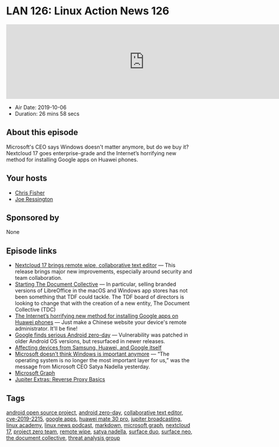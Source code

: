 # LAN 126: Linux Action News 126

<iframe src="https://player.fireside.fm/v2/DAcK9LdX+9PFTGs7t?theme=dark" width="740" height="200" frameborder="0" scrolling="no"></iframe>

* Air Date: 2019-10-06
* Duration: 26 mins 58 secs

## About this episode

Microsoft's CEO says Windows doesn't matter anymore, but do we buy it? Nextcloud 17 goes enterprise-grade and the Internet’s horrifying new method for installing Google apps on Huawei phones.

## Your hosts
* [Chris Fisher](https://linuxactionnews.com/hosts/chris)
* [Joe Ressington](https://linuxactionnews.com/hosts/joe)

## Sponsored by

None



## Episode links

  * [Nextcloud 17 brings remote wipe, collaborative text editor](https://nextcloud.com/blog/nextcloud-17-brings-remote-wipe-collaborative-text-editor-and-next-generation-secure-watermarking/ "Nextcloud 17 brings remote wipe, collaborative text editor") — This release brings major new improvements, especially around security and team collaboration. 
  * [Starting The Document Collective](https://lwn.net/Articles/801016/ "Starting The Document Collective") — In particular, selling branded versions of LibreOffice in the macOS and Windows app stores has not been something that TDF could tackle. The TDF board of directors is looking to change that with the creation of a new entity, The Document Collective (TDC)
  * [The Internet’s horrifying new method for installing Google apps on Huawei phones](https://arstechnica.com/gadgets/2019/10/the-internets-horrifying-new-method-for-installing-google-apps-on-huawei-phones/ "The Internet’s horrifying new method for installing Google apps on Huawei phones") — Just make a Chinese website your device's remote administrator. It'll be fine!
  * [Google finds serious Android zero-day](https://www.zdnet.com/article/google-finds-android-zero-day-impacting-pixel-samsung-huawei-xiaomi-devices/ "Google finds serious Android zero-day") — Vulnerability was patched in older Android OS versions, but resurfaced in newer releases.
  * [Affecting devices from Samsung, Huawei, and Google itself](https://www.theverge.com/2019/10/4/20898460/android-security-vulnerability-project-zero-pixel-galaxy-huawei-xiaomi "Affecting devices from Samsung, Huawei, and Google itself")
  * [Microsoft doesn’t think Windows is important anymore](https://www.theverge.com/2019/10/3/20896908/microsoft-windows-satya-nadella-importance-apps-services-android "Microsoft doesn’t think Windows is important anymore") — “The operating system is no longer the most important layer for us,” was the message from Microsoft CEO Satya Nadella yesterday.
  * [Microsoft Graph](https://developer.microsoft.com/en-us/graph "Microsoft Graph")
  * [Jupiter Extras: Reverse Proxy Basics](https://extras.show/19 "Jupiter Extras: Reverse Proxy Basics")



## Tags

[android open source project](https://linuxactionnews.com/tags/android%20open%20source%20project), [android zero-day](https://linuxactionnews.com/tags/android%20zero-day), [collaborative text editor](https://linuxactionnews.com/tags/collaborative%20text%20editor), [cve-2019-2215](https://linuxactionnews.com/tags/cve-2019-2215), [google apps](https://linuxactionnews.com/tags/google%20apps), [huawei mate 30 pro](https://linuxactionnews.com/tags/huawei%20mate%2030%20pro), [jupiter broadcasting](https://linuxactionnews.com/tags/jupiter%20broadcasting), [linux academy](https://linuxactionnews.com/tags/linux%20academy), [linux news podcast](https://linuxactionnews.com/tags/linux%20news%20podcast), [markdown](https://linuxactionnews.com/tags/markdown), [microsoft graph](https://linuxactionnews.com/tags/microsoft%20graph), [nextcloud 17](https://linuxactionnews.com/tags/nextcloud%2017), [project zero team](https://linuxactionnews.com/tags/project%20zero%20team), [remote wipe](https://linuxactionnews.com/tags/remote%20wipe), [satya nadella](https://linuxactionnews.com/tags/satya%20nadella), [surface duo](https://linuxactionnews.com/tags/surface%20duo), [surface neo](https://linuxactionnews.com/tags/surface%20neo), [the document collective](https://linuxactionnews.com/tags/the%20document%20collective), [threat analysis group](https://linuxactionnews.com/tags/threat%20analysis%20group)